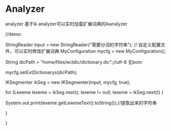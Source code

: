 # Analyzer
analyzer
基于ik analyzer可以实时加载扩展词典的ikanalyzer

//demo:<p>
        	StringReader input = new StringReader("需要分词的字符串");
		// 自定义配置文件，可以实时修改扩展词典
		MyConfiguration mycfg = new MyConfiguration(); <p>
		String dicPath = "home/files/ectdic/dictionary.dic";//utf-8 无bom <p>
		mycfg.setExtDictionarys(dicPath);<p><p>
		IKSegmenter ikSeg = new IKSegmenter(input, mycfg, true);<p>
		for (Lexeme lexeme = ikSeg.next(); lexeme != null; lexeme = ikSeg.next()) {<p>
			System.out.print(lexeme.getLexemeText().toString());//提取出来的字符串<p>
			}<p>
		}<p>
